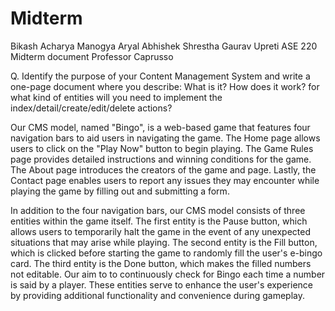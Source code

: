 # Midterm
Bikash Acharya 
Manogya Aryal
Abhishek Shrestha
Gaurav Upreti
ASE 220 
Midterm document 
Professor Caprusso 




Q. Identify the purpose of your Content Management System and write a one-page document where you describe:
What is it?
How does it work?
for what kind of entities will you need to implement the index/detail/create/edit/delete actions?  


Our CMS model, named "Bingo", is a web-based game that features four navigation bars to aid users in navigating the game. The Home page allows users to click on the "Play Now" button to begin playing. The Game Rules page provides detailed instructions and winning conditions for the game. The About page introduces the creators of the game and page. Lastly, the Contact page enables users to report any issues they may encounter while playing the game by filling out and submitting a form.

In addition to the four navigation bars, our CMS model consists of three entities within the game itself. The first entity is the Pause button, which allows users to temporarily halt the game in the event of any unexpected situations that may arise while playing. The second entity is the Fill button, which is clicked before starting the game to randomly fill the user's e-bingo card. The third entity is the Done button, which makes the filled numbers not editable. Our aim to to continuously check for Bingo each time a number is said by a player.
These entities serve to enhance the user's experience by providing additional functionality and convenience during gameplay.

